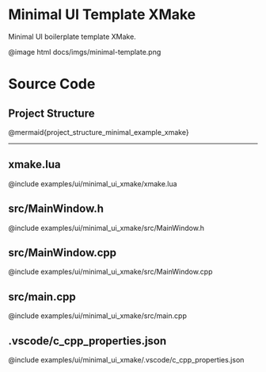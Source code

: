 # Minimal UI Template XMake

<!-- aui:example ui -->
Minimal UI boilerplate template XMake.

@image html docs/imgs/minimal-template.png

# Source Code
## Project Structure

@mermaid{project_structure_minimal_example_xmake}

---

## xmake.lua
@include examples/ui/minimal_ui_xmake/xmake.lua

## src/MainWindow.h
@include examples/ui/minimal_ui_xmake/src/MainWindow.h

## src/MainWindow.cpp
@include examples/ui/minimal_ui_xmake/src/MainWindow.cpp

## src/main.cpp
@include examples/ui/minimal_ui_xmake/src/main.cpp

## .vscode/c_cpp_properties.json
@include examples/ui/minimal_ui_xmake/.vscode/c_cpp_properties.json

